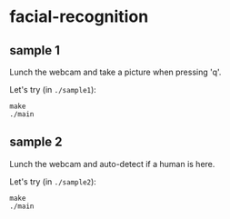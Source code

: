 # facial-recognition
## sample 1

Lunch the webcam and take a picture when pressing 'q'.

Let's try (in `./sample1`):

```
make
./main
```

## sample 2

Lunch the webcam and auto-detect if a human is here.

Let's try (in `./sample2`):

```
make
./main
```